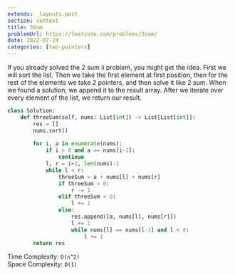 ```yaml
---
extends: _layouts.post
section: content
title: 3Sum
problemUrl: https://leetcode.com/problems/3sum/
date: 2022-07-24
categories: [two-pointers]
---
```


If you already solved the 2 sum ii problem, you might get the idea. First we will sort the list. Then we take the first element at first position, then for the rest of the elements we take 2 pointers, and then solve it like 2 sum. When we found a solution, we append it to the result array. After we iterate over every element of the list, we return our result.

```python
class Solution:
    def threeSum(self, nums: List[int]) -> List[List[int]]:
        res = []
        nums.sort()
        
        for i, a in enumerate(nums):
            if i > 0 and a == nums[i-1]:
                continue
            l, r = i+1, len(nums)-1
            while l < r:
                threeSum = a + nums[l] + nums[r]
                if threeSum > 0:
                    r -= 1
                elif threeSum < 0:
                    l += 1
                else:
                    res.append([a, nums[l], nums[r]])
                    l += 1
                    while nums[l] == nums[l-1] and l < r:
                        l += 1
        return res
```

Time Complexity: `O(n^2)` <br/>
Space Complexity: `O(1)`